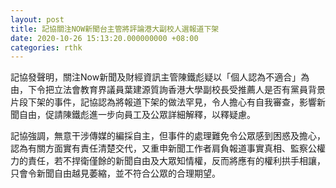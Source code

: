 ```yaml
---
layout: post
title: 記協關注NOW新聞台主管將評論港大副校人選報道下架
date: 2020-10-26 15:13:20.000000000 +08:00
categories: rthk
---
```


記協發聲明，關注Now新聞及財經資訊主管陳鐵彪疑以「個人認為不適合」為由，下令把立法會教育界議員葉建源質詢香港大學副校長受推薦人是否有黨員背景片段下架的事件，記協認為將報道下架的做法罕見，令人擔心有自我審查，影響新聞自由，促請陳鐵彪進一步向員工及公眾詳細解釋，以釋疑慮。

記協強調，無意干涉傳媒的編採自主，但事件的處理難免令公眾感到困惑及擔心，認為有關方面實有責任清楚交代，又重申新聞工作者肩負報道事實真相、監察公權力的責任，若不捍衛僅餘的新聞自由及大眾知情權，反而將應有的權利拱手相讓，只會令新聞自由越見萎縮，並不符合公眾的合理期望。
